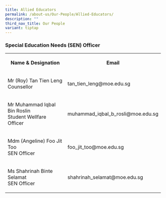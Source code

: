 ```yaml
---
title: Allied Educators
permalink: /about-us/Our-People/Allied-Educators/
description: ""
third_nav_title: Our People
variant: tiptap
---
```

<h3><strong>Special Education Needs (SEN) Officer</strong></h3>
<table style="minWidth: 50px">
<colgroup>
<col>
<col>
</colgroup>
<tbody>
<tr>
<th rowspan="1" colspan="1">
<p>Name &amp; Designation</p>
</th>
<th rowspan="1" colspan="1">
<p>Email</p>
</th>
</tr>
<tr>
<td rowspan="1" colspan="1">
<p>Mr (Roy) Tan Tien Leng
<br>Counsellor</p>
</td>
<td rowspan="1" colspan="1">
<p>tan_tien_leng@moe.edu.sg</p>
</td>
</tr>
<tr>
<td rowspan="1" colspan="1">
<p>Mr Muhammad Iqbal Bin Roslin
<br>Student Wellfare Officer</p>
</td>
<td rowspan="1" colspan="1">
<p>muhammad_iqbal_b_rosli@moe.edu.sg</p>
</td>
</tr>
<tr>
<td rowspan="1" colspan="1">
<p>Mdm (Angeline) Foo Jit Too
<br>SEN Officer</p>
</td>
<td rowspan="1" colspan="1">
<p>foo_jit_too@moe.edu.sg</p>
</td>
</tr>
<tr>
<td rowspan="1" colspan="1">
<p>Ms Shahrinah Binte Selamat
<br>SEN Officer</p>
</td>
<td rowspan="1" colspan="1">
<p>shahrinah_selamat@moe.edu.sg</p>
</td>
</tr>
</tbody>
</table>
<p></p>